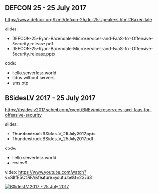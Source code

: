 
## DEFCON 25 - 25 July 2017

https://www.defcon.org/html/defcon-25/dc-25-speakers.html#Baxendale

slides:

* DEFCON-25-Ryan-Baxendale-Microservices-and-FaaS-for-Offensive-Security_release.pdf
* DEFCON-25-Ryan-Baxendale-Microservices-and-FaaS-for-Offensive-Security_release.pptx

code:

* hello.serverless.world
* ddos.without.servers
* sms.otp


## BSidesLV 2017 - 25 July 2017

https://bsideslv2017.sched.com/event/BNEv/microservices-and-faas-for-offensive-security

slides:

* Thunderstruck BSidesLV_25July2017.pptx
* Thunderstruck BSidesLV_25July2017.pdf

code:

* hello.serverless.world
* revipv6

video: https://www.youtube.com/watch?v=SBfE5Ot7iFA&feature=youtu.be&t=23763

[![BSidesLV 2017 - 25 July 2017](http://img.youtube.com/vi/SBfE5Ot7iFA/0.jpg)](https://www.youtube.com/watch?v=SBfE5Ot7iFA&feature=youtu.be&t=23763)

